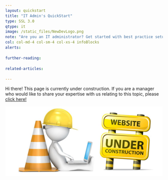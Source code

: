 ```yaml
---
layout: quickstart
title: "IT Admin's QuickStart"
type: SSL 3.0
qtype: it
image: /static_files/NewDevLogo.png
note: "Are you an IT administrator? Get started with best practice setup details above."
col: col-md-4 col-sm-4 col-xs-4 infoBlocks
alerts:

further-reading:

related-articles:

---
```


Hi there! This page is currently under construction. If you are a manager who would like to share your expertise with us relating to this topic, please <a href="CONTRIBUTING-template.md">click here!</a>

<img src="/static_files/under_construction.jpg" alt="under construction image">
